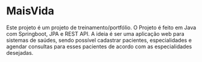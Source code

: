 # MaisVida
Este projeto é um projeto de treinamento/portfólio. O Projeto é feito em Java com Springboot, JPA e REST API. A ideia é ser uma aplicação web para sistemas de saúdes, sendo possível cadastrar pacientes, especialidades e agendar consultas para esses pacientes de acordo com as especialidades desejadas.
